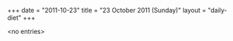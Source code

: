 +++
date = "2011-10-23"
title = "23 October 2011 (Sunday)"
layout = "daily-diet"
+++


\<no entries\>


